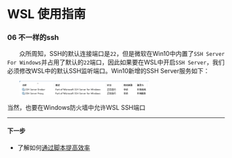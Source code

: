 # WSL 使用指南

### 06 不一样的ssh

&emsp;&emsp;众所周知，SSH的默认连接端口是`22`，但是微软在Win10中内置了`SSH Server For Windows`并占用了默认的`22`端口，因此如果要在WSL中开启`SSH Server`，我们必须修改WSL中的默认SSH监听端口。Win10新增的SSH Server服务如下：

&emsp;&emsp;<img width="300" src="../images/06-不一样的ssh/ssh-server-for-windows.png">    

当然，也要在Windows防火墙中允许WSL SSH端口


---
#### 下一步

* 了解如何[通过脚本提高效率](07-通过脚本提高效率.md)